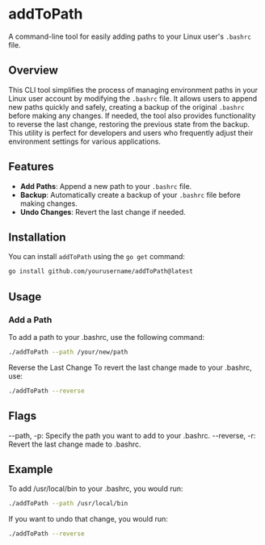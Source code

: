 # addToPath

A command-line tool for easily adding paths to your Linux user's `.bashrc` file.

## Overview

This CLI tool simplifies the process of managing environment paths in your Linux user account by modifying the `.bashrc` file. It allows users to append new paths quickly and safely, creating a backup of the original `.bashrc` before making any changes. If needed, the tool also provides functionality to reverse the last change, restoring the previous state from the backup. This utility is perfect for developers and users who frequently adjust their environment settings for various applications.

## Features

- **Add Paths**: Append a new path to your `.bashrc` file.
- **Backup**: Automatically create a backup of your `.bashrc` file before making changes.
- **Undo Changes**: Revert the last change if needed.

## Installation

You can install `addToPath` using the `go get` command:

```bash
go install github.com/yourusername/addToPath@latest
```

## Usage

### Add a Path
To add a path to your .bashrc, use the following command:

```bash
./addToPath --path /your/new/path
```
Reverse the Last Change
To revert the last change made to your .bashrc, use:

```bash
./addToPath --reverse
```

## Flags
--path, -p: Specify the path you want to add to your .bashrc.
--reverse, -r: Revert the last change made to .bashrc.

## Example
To add /usr/local/bin to your .bashrc, you would run:

```bash
./addToPath --path /usr/local/bin
```

If you want to undo that change, you would run:

```bash
./addToPath --reverse
```
